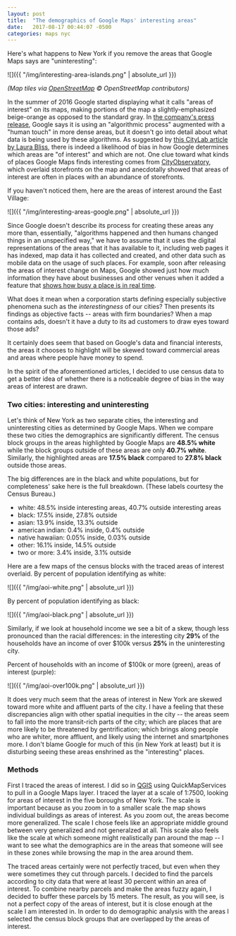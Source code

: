 ```yaml
---
layout: post
title:  "The demographics of Google Maps' interesting areas"
date:   2017-08-17 00:44:07 -0500
categories: maps nyc
---
```


Here's what happens to New York if you remove the areas that Google Maps says are "uninteresting":

![]({{ "/img/interesting-area-islands.png" | absolute_url }})

*(Map tiles via [OpenStreetMap](http://www.openstreetmap.org/copyright) © OpenStreetMap contributors)*

In the summer of 2016 Google started displaying what it calls "areas of interest" on its maps, making portions of the map a slightly-emphasized beige-orange as opposed to the standard gray. In [the company's press release](https://blog.google/products/maps/discover-action-around-you-with-updated/), Google says it is using an "algorithmic process" augmented with a "human touch" in more dense areas, but it doesn't go into detail about what data is being used by these algorithms. As suggested by [this CityLab article by Laura Bliss](http://www.citylab.com/design/2016/08/google-maps-areas-of-interest/493670/), there is indeed a likelihood of bias in how Google determines which areas are "of interest" and which are not. One clue toward what kinds of places Google Maps finds interesting comes from [CityObservatory](http://cityobservatory.org/the-most-interesting-neighborhood-in-the-world/), which overlaid storefronts on the map and anecdotally showed that areas of interest are often in places with an abundance of storefronts.

If you haven't noticed them, here are the areas of interest around the East Village:

![]({{ "/img/interesting-areas-google.png" | absolute_url }})

Since Google doesn't describe its process for creating these areas any more than, essentially, "algorithms happened and then humans changed things in an unspecified way," we have to assume that it uses the digital representations of the areas that it has available to it, including web pages it has indexed, map data it has collected and created, and other data such as mobile data on the usage of such places. For example, soon after releasing the areas of interest change on Maps, Google showed just how much information they have about businesses and other venues when it added a feature that [shows how busy a place is in real time](https://www.fastcodesign.com/3065916/google-can-now-tell-you-how-busy-restaurants-are-in-real-time).

What does it mean when a corporation starts defining especially subjective phenomena such as the *interestingness* of our cities? Then presents its findings as objective facts -- areas with firm boundaries? When a map contains ads, doesn't it have a duty to its ad customers to draw eyes toward those ads?

It certainly does seem that based on Google's data and financial interests, the areas it chooses to highlight will be skewed toward commercial areas and areas where people have money to spend.

In the spirit of the aforementioned articles, I decided to use census data to get a better idea of whether there is a noticeable degree of bias in the way areas of interest are drawn.

### Two cities: interesting and uninteresting

Let's think of New York as two separate cities, the interesting and uninteresting cities as determined by Google Maps. When we compare these two cities the demographics are significantly different. The census block groups in the areas highlighted by Google Maps are **48.5% white** while the block groups outside of these areas are only **40.7% white**. Similarly, the highlighted areas are **17.5% black** compared to **27.8% black** outside those areas.

The big differences are in the black and white populations, but for completeness' sake here is the full breakdown. (These labels courtesy the Census Bureau.)

 * white: 48.5% inside interesting areas, 40.7% outside interesting areas
 * black: 17.5% inside, 27.8% outside
 * asian: 13.9% inside, 13.3% outside
 * american indian: 0.4% inside, 0.4% outside
 * native hawaiian: 0.05% inside, 0.03% outside
 * other: 16.1% inside, 14.5% outside
 * two or more: 3.4% inside, 3.1% outside

Here are a few maps of the census blocks with the traced areas of interest overlaid. By percent of population identifying as white:

![]({{ "/img/aoi-white.png" | absolute_url }})

By percent of population identifying as black:

![]({{ "/img/aoi-black.png" | absolute_url }})

Similarly, if we look at household income we see a bit of a skew, though less pronounced than the racial differences: in the interesting city **29%** of the households have an income of over $100k versus **25%** in the uninteresting city.

Percent of households with an income of $100k or more (green), areas of interest (purple):

![]({{ "/img/aoi-over100k.png" | absolute_url }})

It does very much seem that the areas of interest in New York are skewed toward more white and affluent parts of the city. I have a feeling that these discrepancies align with other spatial inequities in the city -- the areas seem to fall into the more transit-rich parts of the city; which are places that are more likely to be threatened by gentrification; which brings along people who are whiter, more affluent, and likely using the internet and smartphones more. I don't blame Google for much of this (in New York at least) but it is disturbing seeing these areas enshrined as the "interesting" places.

### Methods

First I traced the areas of interest. I did so in [QGIS](http://qgis.org/) using QuickMapServices to pull in a Google Maps layer. I traced the layer at a scale of 1:7500, looking for areas of interest in the five boroughs of New York. The scale is important because as you zoom in to a smaller scale the map shows individual buildings as areas of interest. As you zoom out, the areas become more generalized. The scale I chose feels like an appropriate middle ground between very generalized and not generalzed at all. This scale also feels like the scale at which someone might realistically pan around the map -- I want to see what the demographics are in the areas that someone will see in these zones while browsing the map in the area around them.

The traced areas certainly were not perfectly traced, but even when they were sometimes they cut through parcels. I decided to find the parcels according to city data that were at least 30 percent within an area of interest. To combine nearby parcels and make the areas fuzzy again, I decided to buffer these parcels by 15 meters. The result, as you will see, is not a perfect copy of the areas of interest, but it is close enough at the scale I am interested in. In order to do demographic analysis with the areas I selected the census block groups that are overlapped by the areas of interest.
